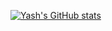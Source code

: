 [![Yash's GitHub stats](https://github-readme-stats.vercel.app/api?username=yiungyiung&theme=radical)](https://github.com/yiungyiung/github-readme-stats)

